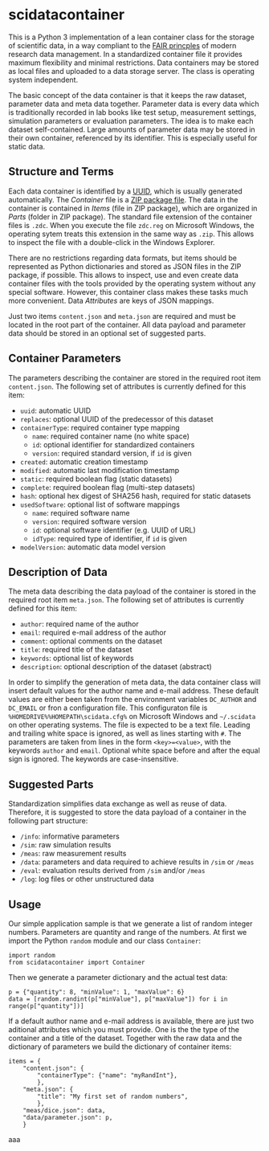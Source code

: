 # scidatacontainer

This is a Python 3 implementation of a lean container class for the storage of scientific data, in a way compliant to the [FAIR princples](https://en.wikipedia.org/wiki/FAIR_data) of modern research data management. In a standardized container file it provides maximum flexibility and minimal restrictions. Data containers may be stored as local files and uploaded to a data storage server. The class is operating system independent.

The basic concept of the data container is that it keeps the raw dataset, parameter data and meta data together. Parameter data is every data which is traditionally recorded in lab books like test setup, measurement settings, simulation parameters or evaluation parameters. The idea is to make each dataset self-contained. Large amounts of parameter data may be stored in their own container, referenced by its identifier. This is especially useful for static data.

## Structure and Terms

Each data container is identified by a [UUID](https://en.wikipedia.org/wiki/Universally_unique_identifier), which is usually generated automatically. The *Container* file is a [ZIP package file](https://en.wikipedia.org/wiki/ZIP_(file_format)). The data in the container is contained in *Items* (file in ZIP package), which are organized in *Parts* (folder in ZIP package). The standard file extension of the container files is `.zdc`. When you execute the file `zdc.reg` on Microsoft Windows, the operating sytem treats this extension in the same way as `.zip`. This allows to inspect the file with a double-click in the Windows Explorer.

There are no restrictions regarding data formats, but items should be represented as Python dictionaries and stored as JSON files in the ZIP package, if possible. This allows to inspect, use and even create data container files with the tools provided by the operating system without any special software. However, this container class makes these tasks much more convenient. Data *Attributes* are keys of JSON mappings.

Just two items `content.json` and `meta.json` are required and must be located in the root part of the container. All data payload and parameter data should be stored in an optional set of suggested parts.

## Container Parameters

The parameters describing the container are stored in the required root item `content.json`. The following set of attributes is currently defined for this item:

- `uuid`: automatic UUID
- `replaces`: optional UUID of the predecessor of this dataset
- `containerType`: required container type mapping
    + `name`: required container name (no white space)
    + `id`: optional identifier for standardized containers
    + `version`: required standard version, if `id` is given
- `created`: automatic creation timestamp
- `modified`: automatic last modification timestamp
- `static`: required boolean flag (static datasets)
- `complete`: required boolean flag (multi-step datasets)
- `hash`: optional hex digest of SHA256 hash, required for static datasets
- `usedSoftware`: optional list of software mappings
    + `name`: required software name
    + `version`: required software version
    + `id`: optional software identifier (e.g. UUID of URL)
    + `idType`: required type of identifier, if `id` is given
- `modelVersion`: automatic data model version

## Description of Data

The meta data describing the data payload of the container is stored in the required root item `meta.json`. The following set of attributes is currently defined for this item:

- `author`: required name of the author
- `email`: required e-mail address of the author
- `comment`: optional comments on the dataset
- `title`: required title of the dataset
- `keywords`: optional list of keywords
- `description`: optional description of the dataset (abstract)

In order to simplify the generation of meta data, the data container class will insert default values for the author name and e-mail address. These default values are either been taken from the environment variables `DC_AUTHOR` and `DC_EMAIL` or fron a configuration file. This configuraton file is `%HOMEDRIVE%%HOMEPATH\scidata.cfg%` on Microsoft Windows and `~/.scidata` on other operating systems. The file is expected to be a text file. Leading and trailing white space is ignored, as well as lines starting with `#`. The parameters are taken from lines in the form `<key>=<value>`, with the keywords `author` and `email`. Optional white space before and after the equal sign is ignored. The keywords are case-insensitive.

## Suggested Parts

Standardization simplifies data exchange as well as reuse of data. Therefore, it is suggested to store the data payload of a container in the following part structure:

- `/info`: informative parameters
- `/sim`: raw simulation results
- `/meas`: raw measurement results
- `/data`: parameters and data required to achieve results in `/sim` or `/meas`
- `/eval`: evaluation results derived from `/sim` and/or `/meas`
- `/log`: log files or other unstructured data

## Usage

Our simple application sample is that we generate a list of random integer numbers. Parameters are quantity and range of the numbers. At first we import the Python `random` module and our class `Container`:
```
import random
from scidatacontainer import Container
```

Then we generate a parameter dictionary and the actual test data:
```
p = {"quantity": 8, "minValue": 1, "maxValue": 6}
data = [random.randint(p["minValue"], p["maxValue"]) for i in range(p["quantity"])]
```

If a default author name and e-mail address is available, there are just two aditional attributes which you must provide. One is the the type of the container and a title of the dataset. Together with the raw data and the dictionary of parameters we build the dictionary of container items:
```
items = {
    "content.json": {
        "containerType": {"name": "myRandInt"},
        },
    "meta.json": {
        "title": "My first set of random numbers",
        },
    "meas/dice.json": data,
    "data/parameter.json": p,
    }
```

aaa